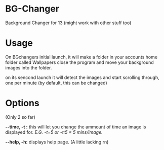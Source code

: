 # BG-Changer
Background Changer for 13 (might work with other stuff too)

# Usage
On BGchangers initial launch, it will make a folder in your accounts home folder called Wallpapers close the program and move your background images into the folder.

on its sencond launch it will detect the images and start scrolling through, one per minute (by default, this can be changed)

# Options
(Only 2 so far)

**--time, -t :** this will let you change the ammount of time an image is displayed for.
*E.G. -t=5 or -t:5 = 5 mins/image.*

**--help, -h:** displays help page. (A little lacking rn)
